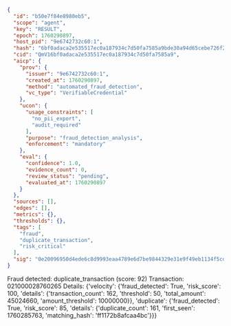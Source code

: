 ```json
{
  "id": "b50e7f84e8980eb5",
  "scope": "agent",
  "key": "RESULT",
  "epoch": 1760290897,
  "host_pid": "9e6742732c60:1",
  "hash": "6bf0adaca2e535517ec0a187934c7d50fa7585a9bde30a94d65cebe726f22fd9",
  "cid": "QmV16bf0adaca2e535517ec0a187934c7d50fa7585a9",
  "aicp": {
    "prov": {
      "issuer": "9e6742732c60:1",
      "created_at": 1760290897,
      "method": "automated_fraud_detection",
      "vc_type": "VerifiableCredential"
    },
    "ucon": {
      "usage_constraints": [
        "no_pii_export",
        "audit_required"
      ],
      "purpose": "fraud_detection_analysis",
      "enforcement": "mandatory"
    },
    "eval": {
      "confidence": 1.0,
      "evidence_count": 0,
      "review_status": "pending",
      "evaluated_at": 1760290897
    }
  },
  "sources": [],
  "edges": [],
  "metrics": {},
  "thresholds": {},
  "tags": [
    "fraud",
    "duplicate_transaction",
    "risk_critical"
  ],
  "sig": "0e20096950d4ede6c8d9993eaa4789e6d7be9844329e31e9f49eb1134f5cd44a"
}
```

Fraud detected: duplicate_transaction (score: 92)
Transaction: 021000028760265
Details: {'velocity': {'fraud_detected': True, 'risk_score': 100, 'details': {'transaction_count': 162, 'threshold': 50, 'total_amount': 45024660, 'amount_threshold': 10000000}}, 'duplicate': {'fraud_detected': True, 'risk_score': 85, 'details': {'duplicate_count': 161, 'first_seen': 1760285763, 'matching_hash': 'ff1172b8afcaa4bc'}}}